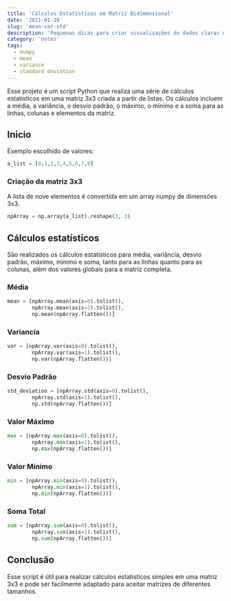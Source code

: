 ```yaml
---
title: 'Cálculos Estatísticos em Matriz Bidimensional'
date: '2021-01-20'
slug: 'mean-var-std'
description: 'Pequenas dicas para criar visualizações de dados claras e impactantes.'
category: 'notes'
tags:
  - numpy
  - mean
  - variance
  - standard deviation
---
```


Esse projeto é um script Python que realiza uma série de cálculos estatísticos em uma matriz 3x3 criada a partir de listas. Os cálculos incluem a média, a variância, o desvio padrão, o máximo, o mínimo e a soma para as linhas, colunas e elementos da matriz.

## Inicio

Exemplo escolhido de valores:

```python
a_list = [0,1,2,3,4,5,6,7,8]
```

### Criação da matriz 3x3

A lista de nove elementos é convertida em um array numpy de dimensões 3x3.

```python
npArray = np.array(a_list).reshape(3, 3)
```

## Cálculos estatísticos

São realizados os cálculos estatísticos para média, variância, desvio padrão, máximo, mínimo e soma, tanto para as linhas quanto para as colunas, além dos valores globais para a matriz completa.

### Média

```python
mean = [npArray.mean(axis=0).tolist(),
        npArray.mean(axis=1).tolist(),
        np.mean(npArray.flatten())]
```

### Variancia

```python
var = [npArray.var(axis=0).tolist(),
        npArray.var(axis=1).tolist(),
        np.var(npArray.flatten())]
```

### Desvio Padrão

```python
std_deviation = [npArray.std(axis=0).tolist(),
        npArray.std(axis=1).tolist(),
        np.std(npArray.flatten())]
```

### Valor Máximo

```python
max = [npArray.max(axis=0).tolist(),
        npArray.max(axis=1).tolist(),
        np.max(npArray.flatten())]
```

### Valor Mínimo

```python
min = [npArray.min(axis=0).tolist(),
        npArray.min(axis=1).tolist(),
        np.min(npArray.flatten())]
```

### Soma Total

```python
sum = [npArray.sum(axis=0).tolist(),
        npArray.sum(axis=1).tolist(),
        np.sum(npArray.flatten())]
```

## Conclusão

Esse script é útil para realizar cálculos estatísticos simples em uma matriz 3x3 e pode ser facilmente adaptado para aceitar matrizes de diferentes tamanhos.
